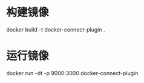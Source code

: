 # 构建镜像

docker build -t docker-connect-plugin .

# 运行镜像

docker run -dt -p 9000:3000 docker-connect-plugin
